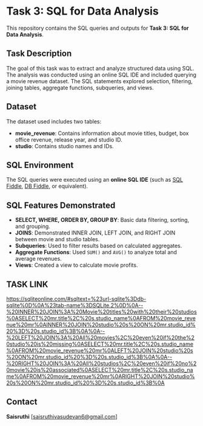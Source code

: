 
# Task 3: SQL for Data Analysis
This repository contains the SQL queries and outputs for **Task 3: SQL for Data Analysis**.

##  Task Description

The goal of this task was to extract and analyze structured data using SQL. The analysis was conducted using an online SQL IDE and included querying a movie revenue dataset. The SQL statements explored selection, filtering, joining tables, aggregate functions, subqueries, and views.

## Dataset

The dataset used includes two tables:
- **movie_revenue**: Contains information about movie titles, budget, box office revenue, release year, and studio ID.
- **studio**: Contains studio names and IDs.

## SQL Environment

The SQL queries were executed using an **online SQL IDE** (such as [SQL Fiddle](https://sqlfiddle.com), [DB Fiddle](https://www.db-fiddle.com), or equivalent).

## SQL Features Demonstrated

- **SELECT, WHERE, ORDER BY, GROUP BY**: Basic data filtering, sorting, and grouping.
- **JOINS**: Demonstrated INNER JOIN, LEFT JOIN, and RIGHT JOIN between movie and studio tables.
- **Subqueries**: Used to filter results based on calculated aggregates.
- **Aggregate Functions**: Used `SUM()` and `AVG()` to analyze total and average revenues.
- **Views**: Created a view to calculate movie profits.
## TASK LINK

https://sqliteonline.com/#sqltext=%23url-sqlite%3Ddb-sqlite%0D%0A%23tab-name%3DSQLite.2%0D%0A--%20INNER%20JOIN%3A%20Movie%20titles%20with%20their%20studios%0ASELECT%20mr.title%2C%20s.studio_name%0AFROM%20movie_revenue%20mr%0AINNER%20JOIN%20studio%20s%20ON%20mr.studio_id%20%3D%20s.studio_id%3B%0A%0A--%20LEFT%20JOIN%3A%20All%20movies%2C%20even%20if%20the%20studio%20is%20missing%0ASELECT%20mr.title%2C%20s.studio_name%0AFROM%20movie_revenue%20mr%0ALEFT%20JOIN%20studio%20s%20ON%20mr.studio_id%20%3D%20s.studio_id%3B%0A%0A--%20RIGHT%20JOIN%3A%20All%20studios%2C%20even%20if%20no%20movie%20is%20associated%0ASELECT%20mr.title%2C%20s.studio_name%0AFROM%20movie_revenue%20mr%0ARIGHT%20JOIN%20studio%20s%20ON%20mr.studio_id%20%3D%20s.studio_id%3B%0A

## Contact

**Saisruthi** [saisruthivasudevan6@gmail.com]

